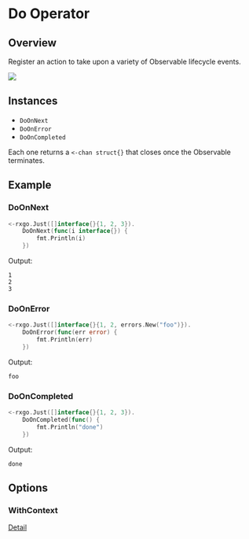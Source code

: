 # Do Operator

## Overview

Register an action to take upon a variety of Observable lifecycle events.

![](http://reactivex.io/documentation/operators/images/do.c.png)

## Instances

* `DoOnNext`
* `DoOnError`
* `DoOnCompleted`

Each one returns a `<-chan struct{}` that closes once the Observable terminates.

## Example

### DoOnNext

```go
<-rxgo.Just([]interface{}{1, 2, 3}).
	DoOnNext(func(i interface{}) {
		fmt.Println(i)
	})
```

Output:

```
1
2
3
```

### DoOnError

```go
<-rxgo.Just([]interface{}{1, 2, errors.New("foo")}).
	DoOnError(func(err error) {
		fmt.Println(err)
	})
```

Output:

```
foo
```

### DoOnCompleted

```go
<-rxgo.Just([]interface{}{1, 2, 3}).
	DoOnCompleted(func() {
		fmt.Println("done")
	})
```

Output:

```
done
```

## Options

### WithContext

[Detail](options.md#withcontext)